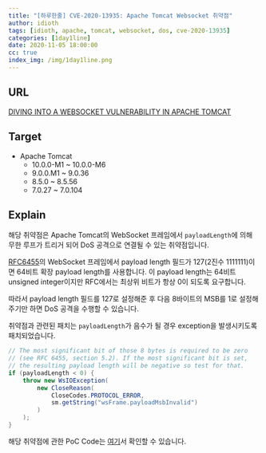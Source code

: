 ```yaml
---
title: "[하루한줄] CVE-2020-13935: Apache Tomcat Websocket 취약점"
author: idioth
tags: [idioth, apache, tomcat, websocket, dos, cve-2020-13935]
categories: [1day1line]
date: 2020-11-05 18:00:00
cc: true
index_img: /img/1day1line.png
---
```


## URL 

[DIVING INTO A WEBSOCKET VULNERABILITY IN APACHE TOMCAT](https://blog.redteam-pentesting.de/2020/websocket-vulnerability-tomcat/)



## Target

- Apache Tomcat
  - 10.0.0-M1 ~ 10.0.0-M6
  - 9.0.0.M1 ~ 9.0.36
  - 8.5.0 ~ 8.5.56
  - 7.0.27 ~ 7.0.104

## Explain

해당 취약점은 Apache Tomcat의 WebSocket 프레임에서 `payloadLength`에 의해 무한 루프가 트리거 되어 DoS 공격으로 연결될 수 있는 취약점입니다.

[RFC6455](https://tools.ietf.org/html/rfc6455#section-5.2)의 WebSocket 프레임에서 payload length 필드가 127(2진수 1111111)이면 64비트 확장 payload length를 사용합니다. 이 payload length는 64비트 unsigned integer이지만 RFC에서는 최상위 비트가 항상 0이 되도록 요구합니다.

따라서 payload length 필드를 127로 설정해준 후 다음 8바이트의 MSB를 1로 설정해주기만 하면 DoS 공격을 수행할 수 있습니다.

취약점과 관련된 패치는 `payloadLength`가 음수가 될 경우 exception을 발생시키도록 패치되었습니다.

```java
// The most significant bit of those 8 bytes is required to be zero
// (see RFC 6455, section 5.2). If the most significant bit is set,
// the resulting payload length will be negative so test for that.
if (payloadLength < 0) {
    throw new WsIOException(
        new CloseReason(
            CloseCodes.PROTOCOL_ERROR,
            sm.getString("wsFrame.payloadMsbInvalid")
        )
    );
}
```

해당 취약점에 관한 PoC Code는 [여기](https://github.com/RedTeamPentesting/CVE-2020-13935)서 확인할 수 있습니다.